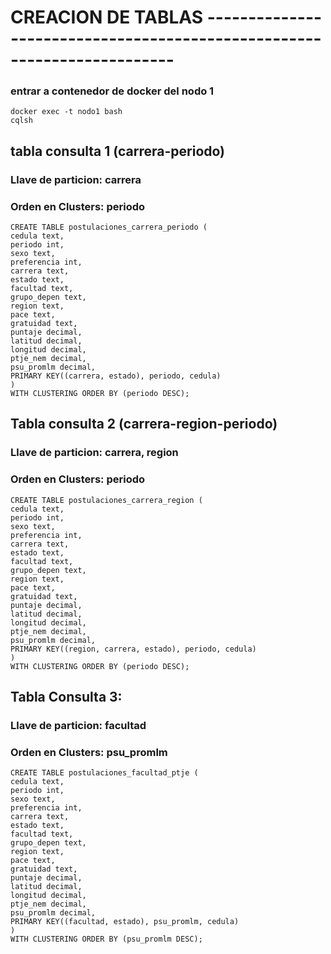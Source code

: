 # CREACION DE TABLAS ------------------------------------------------------------------------

### entrar a contenedor de docker del nodo 1
    docker exec -t nodo1 bash
    cqlsh

## tabla consulta 1 (carrera-periodo)
### Llave de particion: carrera
### Orden en Clusters: periodo
    CREATE TABLE postulaciones_carrera_periodo (
    cedula text,
    periodo int,
    sexo text,
    preferencia int,
    carrera text,
    estado text,
    facultad text,
    grupo_depen text,
    region text,
    pace text,
    gratuidad text,
    puntaje decimal,
    latitud decimal,
    longitud decimal,
    ptje_nem decimal,
    psu_promlm decimal,
    PRIMARY KEY((carrera, estado), periodo, cedula)
    )
    WITH CLUSTERING ORDER BY (periodo DESC);

## Tabla consulta 2 (carrera-region-periodo)
### Llave de particion: carrera, region
### Orden en Clusters: periodo
    CREATE TABLE postulaciones_carrera_region (
    cedula text,
    periodo int,
    sexo text,
    preferencia int,
    carrera text,
    estado text,
    facultad text,
    grupo_depen text,
    region text,
    pace text,
    gratuidad text,
    puntaje decimal,
    latitud decimal,
    longitud decimal,
    ptje_nem decimal,
    psu_promlm decimal,
    PRIMARY KEY((region, carrera, estado), periodo, cedula)
    )
    WITH CLUSTERING ORDER BY (periodo DESC);

## Tabla Consulta 3:
### Llave de particion: facultad
### Orden en Clusters: psu_promlm
    CREATE TABLE postulaciones_facultad_ptje (
    cedula text,
    periodo int,
    sexo text,
    preferencia int,
    carrera text,
    estado text,
    facultad text,
    grupo_depen text,
    region text,
    pace text,
    gratuidad text,
    puntaje decimal,
    latitud decimal,
    longitud decimal,
    ptje_nem decimal,
    psu_promlm decimal,
    PRIMARY KEY((facultad, estado), psu_promlm, cedula)
    )
    WITH CLUSTERING ORDER BY (psu_promlm DESC);
